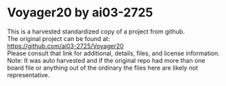 
# Voyager20 by ai03-2725  
This is a harvested standardized copy of a project from github.  
The original project can be found at:  
https://github.com/ai03-2725/Voyager20  
Please consult that link for additional, details, files, and license information.  
Note: It was auto harvested and if the original repo had more than one board file or anything out of the ordinary the files here are likely not representative.  
    